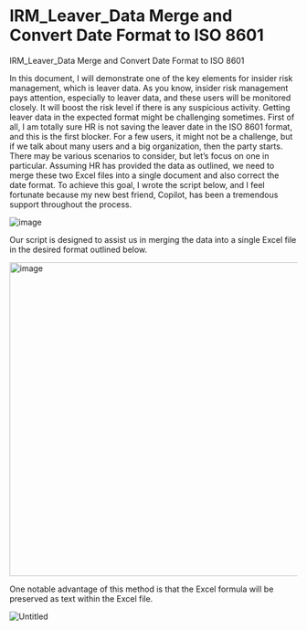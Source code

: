 # IRM_Leaver_Data Merge  and Convert Date Format to ISO 8601
IRM_Leaver_Data Merge  and Convert Date Format to ISO 8601

In this document, I will demonstrate one of the key elements for insider risk management, which is leaver data. As you know, insider risk management pays attention, especially to leaver data, and these users will be monitored closely. It will boost the risk level if there is any suspicious activity. 
Getting leaver data in the expected format might be challenging sometimes. First of all, I am totally sure HR is not saving the leaver date in the ISO 8601 format, and this is the first blocker. For a few users, it might not be a challenge, but if we talk about many users and a big organization, then the party starts. 
There may be various scenarios to consider, but let’s focus on one in particular. Assuming HR has provided the data as outlined, we need to merge these two Excel files into a single document and also correct the date format. To achieve this goal, I wrote the script below, and I feel fortunate because my new best friend, Copilot, has been a tremendous support throughout the process.

![image](https://github.com/user-attachments/assets/fdb22487-75ae-4d50-87b3-8b140ed3698d)

Our script is designed to assist us in merging the data into a single Excel file in the desired format outlined below.

<img width="550" alt="image" src="https://github.com/user-attachments/assets/f31c9f89-5e95-4f1a-b888-112785f0c2af" />

One notable advantage of this method is that the Excel formula will be preserved as text within the Excel file.

![Untitled](https://github.com/user-attachments/assets/4f99cc28-d2cd-43b3-bd0e-7f47f3d456ee)




